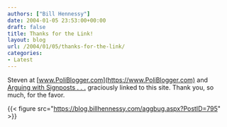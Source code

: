 ```yaml
---
authors: ["Bill Hennessy"]
date: 2004-01-05 23:53:00+00:00
draft: false
title: Thanks for the Link!
layout: blog
url: /2004/01/05/thanks-for-the-link/
categories:
- Latest
---
```


Steven at [www.PoliBlogger.com](https://www.PoliBlogger.com) and [Arguing with Signposts . . .](https://www.arguewithsigns.net/mt/) graciously linked to this site. Thank you, so much, for the favor.

{{< figure src="https://blog.billhennessy.com/aggbug.aspx?PostID=795" >}}

